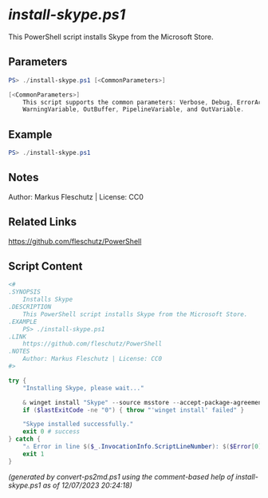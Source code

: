 *install-skype.ps1*
================

This PowerShell script installs Skype from the Microsoft Store.

Parameters
----------
```powershell
PS> ./install-skype.ps1 [<CommonParameters>]

[<CommonParameters>]
    This script supports the common parameters: Verbose, Debug, ErrorAction, ErrorVariable, WarningAction, 
    WarningVariable, OutBuffer, PipelineVariable, and OutVariable.
```

Example
-------
```powershell
PS> ./install-skype.ps1

```

Notes
-----
Author: Markus Fleschutz | License: CC0

Related Links
-------------
https://github.com/fleschutz/PowerShell

Script Content
--------------
```powershell
<#
.SYNOPSIS
	Installs Skype
.DESCRIPTION
	This PowerShell script installs Skype from the Microsoft Store.
.EXAMPLE
	PS> ./install-skype.ps1
.LINK
	https://github.com/fleschutz/PowerShell
.NOTES
	Author: Markus Fleschutz | License: CC0
#>

try {
	"Installing Skype, please wait..."

	& winget install "Skype" --source msstore --accept-package-agreements --accept-source-agreements
	if ($lastExitCode -ne "0") { throw "'winget install' failed" }

	"Skype installed successfully."
	exit 0 # success
} catch {
	"⚠️ Error in line $($_.InvocationInfo.ScriptLineNumber): $($Error[0])"
	exit 1
}
```

*(generated by convert-ps2md.ps1 using the comment-based help of install-skype.ps1 as of 12/07/2023 20:24:18)*
